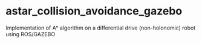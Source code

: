 # astar_collision_avoidance_gazebo
Implementation of A* algorithm on a differential drive (non-holonomic) robot using ROS/GAZEBO
